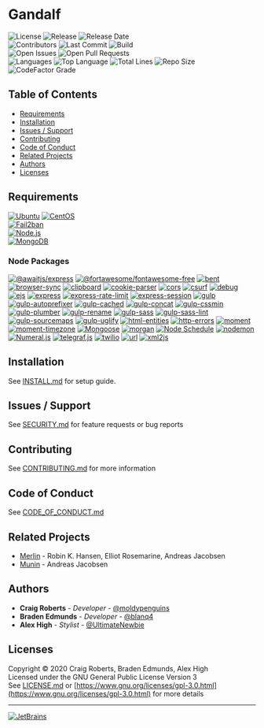 # Gandalf
![License](https://img.shields.io/github/license/moldypenguins/Gandalf?style=for-the-badge&logo=GNU)
![Release](https://img.shields.io/github/v/release/moldypenguins/Gandalf?style=for-the-badge&logo=GitHub&include_prereleases)
![Release Date](https://img.shields.io/github/release-date-pre/moldypenguins/Gandalf?logo=GitHub&style=for-the-badge)  
![Contributors](https://img.shields.io/github/contributors/moldypenguins/Gandalf?style=for-the-badge&logo=GitHub)
![Last Commit](https://img.shields.io/github/last-commit/moldypenguins/Gandalf?style=for-the-badge&logo=GitHub)
![Build](https://img.shields.io/github/workflow/status/moldypenguins/Gandalf/CodeQL?style=for-the-badge&logo=GitHub)  
![Open Issues](https://img.shields.io/github/issues-raw/moldypenguins/Gandalf?style=for-the-badge&logo=GitHub)
![Open Pull Requests](https://img.shields.io/github/issues-pr-raw/moldypenguins/Gandalf?style=for-the-badge&logo=GitHub)  
![Languages](https://img.shields.io/github/languages/count/moldypenguins/Gandalf?style=for-the-badge)
![Top Language](https://img.shields.io/github/languages/top/moldypenguins/Gandalf?style=for-the-badge)
![Total Lines](https://img.shields.io/tokei/lines/github/moldypenguins/Gandalf?style=for-the-badge)
![Repo Size](https://img.shields.io/github/repo-size/moldypenguins/Gandalf?style=for-the-badge)  
![CodeFactor Grade](https://img.shields.io/codefactor/grade/github/moldypenguins/Gandalf?logo=CodeFactor&style=for-the-badge)

## Table of Contents
* [Requirements](#requirements)
* [Installation](#installation)
* [Issues / Support](#issues-/-support)
* [Contributing](#contributing)
* [Code of Conduct](#code-of-conduct)
* [Related Projects](#related-projects)
* [Authors](#authors)
* [Licenses](#licenses)


## Requirements
[![Ubuntu](https://img.shields.io/static/v1?style=for-the-badge&logo=Ubuntu&label=Ubuntu&message=v20.04&color=E95420)](https://ubuntu.com/)
[![CentOS](https://img.shields.io/static/v1?style=for-the-badge&logo=CentOS&label=CentOS&message=v7.5&color=262577)](https://centos.com/)  
[![Fail2ban](https://img.shields.io/static/v1?style=for-the-badge&logo=Linux&label=Fail2ban&message=v0.11.1&color=FCC624)](https://www.fail2ban.org/)  
[![Node.js](https://img.shields.io/static/v1?style=for-the-badge&logo=Node.js&label=Node.js&message=v10.19.0&color=339933)](https://nodejs.org/)  
[![MongoDB](https://img.shields.io/static/v1?style=for-the-badge&logo=MongoDB&label=MongoDB&message=v4.2&color=47A248)](https://www.mongodb.com/)  
### Node Packages
[![@awaitjs/express](https://img.shields.io/github/package-json/dependency-version/moldypenguins/Gandalf/@awaitjs/express?style=for-the-badge&logo=NPM&color=CB3837)](https://www.npmjs.com/package/%40awaitjs/express)
[![@fortawesome/fontawesome-free](https://img.shields.io/github/package-json/dependency-version/moldypenguins/Gandalf/@fortawesome/fontawesome-free?style=for-the-badge&logo=NPM&color=339af0)](https://www.npmjs.com/package/@fortawesome/fontawesome-free)
[![bent](https://img.shields.io/github/package-json/dependency-version/moldypenguins/Gandalf/bent?style=for-the-badge&logo=NPM&color=CB3837)](https://www.npmjs.com/package/bent)
[![browser-sync](https://img.shields.io/github/package-json/dependency-version/moldypenguins/Gandalf/browser-sync?style=for-the-badge&logo=NPM&color=CB3837)](https://www.npmjs.com/package/browser-sync)
[![clipboard](https://img.shields.io/github/package-json/dependency-version/moldypenguins/Gandalf/clipboard?style=for-the-badge&logo=NPM&color=1bc1a1)](https://www.npmjs.com/package/clipboard)
[![cookie-parser](https://img.shields.io/github/package-json/dependency-version/moldypenguins/Gandalf/cookie-parser?style=for-the-badge&logo=NPM&color=CB3837)](https://www.npmjs.com/package/cookie-parser)
[![cors](https://img.shields.io/github/package-json/dependency-version/moldypenguins/Gandalf/cors?style=for-the-badge&logo=NPM&color=CB3837)](https://www.npmjs.com/package/cors)
[![csurf](https://img.shields.io/github/package-json/dependency-version/moldypenguins/Gandalf/csurf?style=for-the-badge&logo=NPM&color=CB3837)](https://www.npmjs.com/package/csurf)
[![debug](https://img.shields.io/github/package-json/dependency-version/moldypenguins/Gandalf/debug?style=for-the-badge&logo=NPM&color=CB3837)](https://www.npmjs.com/package/debug)
[![ejs](https://img.shields.io/github/package-json/dependency-version/moldypenguins/Gandalf/ejs?style=for-the-badge&logo=NPM&color=CB3837)](https://www.npmjs.com/package/ejs)
[![express](https://img.shields.io/github/package-json/dependency-version/moldypenguins/Gandalf/express?style=for-the-badge&logo=NPM&color=CB3837)](https://www.npmjs.com/package/express)
[![express-rate-limit](https://img.shields.io/github/package-json/dependency-version/moldypenguins/Gandalf/express-rate-limit?style=for-the-badge&logo=NPM&color=CB3837)](https://www.npmjs.com/package/express-rate-limit)
[![express-session](https://img.shields.io/github/package-json/dependency-version/moldypenguins/Gandalf/express-session?style=for-the-badge&logo=NPM&color=CB3837)](https://www.npmjs.com/package/express-session)
[![gulp](https://img.shields.io/github/package-json/dependency-version/moldypenguins/Gandalf/gulp?style=for-the-badge&logo=NPM&color=CB3837)](https://www.npmjs.com/package/gulp)
[![gulp-autoprefixer](https://img.shields.io/github/package-json/dependency-version/moldypenguins/Gandalf/gulp-autoprefixer?style=for-the-badge&logo=NPM&color=CB3837)](https://www.npmjs.com/package/gulp-autoprefixer)
[![gulp-cached](https://img.shields.io/github/package-json/dependency-version/moldypenguins/Gandalf/gulp-cached?style=for-the-badge&logo=NPM&color=CB3837)](https://www.npmjs.com/package/gulp-cached)
[![gulp-concat](https://img.shields.io/github/package-json/dependency-version/moldypenguins/Gandalf/gulp-concat?style=for-the-badge&logo=NPM&color=CB3837)](https://www.npmjs.com/package/gulp-concat)
[![gulp-cssmin](https://img.shields.io/github/package-json/dependency-version/moldypenguins/Gandalf/gulp-cssmin?style=for-the-badge&logo=NPM&color=CB3837)](https://www.npmjs.com/package/gulp-cssmin)
[![gulp-plumber](https://img.shields.io/github/package-json/dependency-version/moldypenguins/Gandalf/gulp-plumber?style=for-the-badge&logo=NPM&color=CB3837)](https://www.npmjs.com/package/gulp-plumber)
[![gulp-rename](https://img.shields.io/github/package-json/dependency-version/moldypenguins/Gandalf/gulp-rename?style=for-the-badge&logo=NPM&color=CB3837)](https://www.npmjs.com/package/gulp-rename)
[![gulp-sass](https://img.shields.io/github/package-json/dependency-version/moldypenguins/Gandalf/gulp-sass?style=for-the-badge&logo=NPM&color=CB3837)](https://www.npmjs.com/package/gulp-sass)
[![gulp-sass-lint](https://img.shields.io/github/package-json/dependency-version/moldypenguins/Gandalf/gulp-sass-lint?style=for-the-badge&logo=NPM&color=CB3837)](https://www.npmjs.com/package/gulp-sass-lint)
[![gulp-sourcemaps](https://img.shields.io/github/package-json/dependency-version/moldypenguins/Gandalf/gulp-sourcemaps?style=for-the-badge&logo=NPM&color=CB3837)](https://www.npmjs.com/package/gulp-sourcemaps)
[![gulp-uglify](https://img.shields.io/github/package-json/dependency-version/moldypenguins/Gandalf/gulp-uglify?style=for-the-badge&logo=NPM&color=CB3837)](https://www.npmjs.com/package/gulp-uglify)
[![html-entities](https://img.shields.io/github/package-json/dependency-version/moldypenguins/Gandalf/html-entities?style=for-the-badge&logo=NPM&color=CB3837)](https://www.npmjs.com/package/html-entities)
[![http-errors](https://img.shields.io/github/package-json/dependency-version/moldypenguins/Gandalf/http-errors?style=for-the-badge&logo=NPM&color=CB3837)](https://www.npmjs.com/package/http-errors)
[![moment](https://img.shields.io/github/package-json/dependency-version/moldypenguins/Gandalf/moment?style=for-the-badge&logo=NPM&color=222222)](https://www.npmjs.com/package/moment)
[![moment-timezone](https://img.shields.io/github/package-json/dependency-version/moldypenguins/Gandalf/moment-timezone?style=for-the-badge&logo=NPM&color=4e7cad)](https://www.npmjs.com/package/moment-timezone)
[![Mongoose](https://img.shields.io/github/package-json/dependency-version/moldypenguins/Gandalf/mongoose?style=for-the-badge&logo=NPM&color=800800)](https://www.npmjs.com/package/mongoose)
[![morgan](https://img.shields.io/github/package-json/dependency-version/moldypenguins/Gandalf/morgan?style=for-the-badge&logo=NPM&color=CB3837)](https://www.npmjs.com/package/morgan)
[![Node Schedule](https://img.shields.io/github/package-json/dependency-version/moldypenguins/Gandalf/node-schedule?style=for-the-badge&logo=NPM&color=CB3837)](https://www.npmjs.com/package/node-schedule)
[![nodemon](https://img.shields.io/github/package-json/dependency-version/moldypenguins/Gandalf/nodemon?style=for-the-badge&logo=NPM&color=76d04b)](https://www.npmjs.com/package/nodemon)
[![Numeral.js](https://img.shields.io/github/package-json/dependency-version/moldypenguins/Gandalf/numeral?style=for-the-badge&logo=NPM&color=ff6a00)](https://www.npmjs.com/package/numeral)
[![telegraf.js](https://img.shields.io/github/package-json/dependency-version/moldypenguins/Gandalf/telegraf?style=for-the-badge&logo=NPM&color=E74625)](https://www.npmjs.com/package/telegraf)
[![twilio](https://img.shields.io/github/package-json/dependency-version/moldypenguins/Gandalf/twilio?style=for-the-badge&logo=NPM&color=f22f46)](https://www.npmjs.com/package/twilio)
[![url](https://img.shields.io/github/package-json/dependency-version/moldypenguins/Gandalf/url?style=for-the-badge&logo=NPM&color=CB3837)](https://www.npmjs.com/package/url)
[![xml2js](https://img.shields.io/github/package-json/dependency-version/moldypenguins/Gandalf/xml2js?style=for-the-badge&logo=NPM&color=CB3837)](https://www.npmjs.com/package/xml2js)


## Installation
See [INSTALL.md](INSTALL.md) for setup guide.


## Issues / Support
See [SECURITY.md](SECURITY.md) for feature requests or bug reports


## Contributing
See [CONTRIBUTING.md](CONTRIBUTING.md) for more information


## Code of Conduct
See [CODE_OF_CONDUCT.md](CODE_OF_CONDUCT.md)


## Related Projects
* [Merlin](https://github.com/ellonweb/merlin) - Robin K. Hansen, Elliot Rosemarine, Andreas Jacobsen  
* [Munin](https://github.com/munin/munin) - Andreas Jacobsen


## Authors
* **Craig Roberts** - *Developer* - [@moldypenguins](https://t.me/moldypenguins)
* **Braden Edmunds** - *Developer* - [@blanq4](https://t.me/blanq4)
* **Alex High** - *Stylist* - [@UltimateNewbie](https://t.me/UltimateNewbie)


## Licenses
Copyright © 2020 Craig Roberts, Braden Edmunds, Alex High  
Licensed under the GNU General Public License Version 3  
See [LICENSE.md](LICENSE.md) or [https://www.gnu.org/licenses/gpl-3.0.html](https://www.gnu.org/licenses/gpl-3.0.html) for more details  
*** 
[![JetBrains](https://img.shields.io/badge/Developed%20Using-JetBrains%20Tools-000000?style=for-the-badge&logo=JetBrains)](https://www.jetbrains.com/)